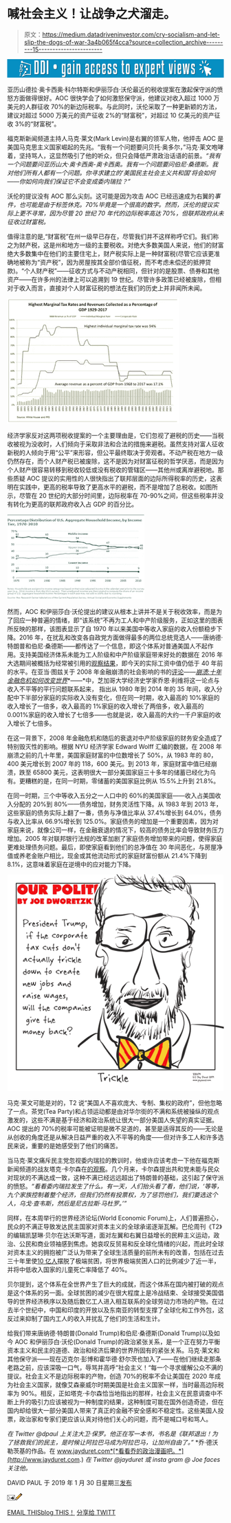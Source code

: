 # 喊社会主义！让战争之犬溜走。

> 原文：<https://medium.datadriveninvestor.com/cry-socialism-and-let-slip-the-dogs-of-war-3a4b065f4cca?source=collection_archive---------15----------------------->

[![](img/6e1e50d60c7d88c9e65870205a2a4109.png)](http://www.track.datadriveninvestor.com/1B9E)

亚历山德拉·奥卡西奥·科尔特斯和伊丽莎白·沃伦最近的税收提案在激起保守派的愤怒方面做得很好。AOC 很快学会了如何激怒保守派，他建议对收入超过 1000 万美元的人群征收 70%的新边际税率。与此同时，沃伦采取了一种更新颖的方法，建议对超过 5000 万美元的资产征收 2%的“财富税”，对超过 10 亿美元的资产征收 3%的“财富税”。

福克斯新闻频道主持人马克·莱文(Mark Levin)是右翼的领军人物，他抨击 AOC 是美国马克思主义国家崛起的先兆。“我有一个问题要问贝托·奥多尔，”马克·莱文咆哮着，坚持骂人，这显然吸引了他的听众，但只会降低严肃政治话语的前景。*“我有一个问题要问亚历山大·奥卡西奥-奥卡西奥。我有一个问题要问伯尼·桑德斯。我对他们所有人都有一个问题。你寻求建立的‘美国民主社会主义共和国’将会如何——你如何向我们保证它不会变成委内瑞拉？”*

沃伦的提议没有 AOC 那么尖刻。这可能是因为攻击 AOC 已经迅速成为右翼的*事件，也可能是由于标签休克。70%毕竟是一个很高的数字。然而，沃伦的提议实际上更不寻常，因为尽管 20 世纪 70 年代的边际税率高达 70%，但联邦政府从未征收过财富税。*

值得注意的是,“财富税”在州一级早已存在，尽管我们并不这样称呼它们。我们称之为财产税，这是州和地方一级的主要税收。对绝大多数美国人来说，他们的财富绝大多数集中在他们的主要住宅上，财产税实际上是一种财富税(尽管它应该更准确地被称为“资产税”，因为房屋按其全部价值征税，而不考虑未偿还的抵押贷款)。“个人财产税”——征收方式与不动产税相同，但针对的是股票、债券和其他资产——在许多州的法律上可以追溯到 19 世纪。尽管许多政策已经被废除，但相对于收入而言，直接对个人财富征税的想法在我们的历史上并非闻所未闻。

![](img/b84e5f84da21e9667e97a68f2349a7ab.png)

经济学家反对这两项税收提案的一个主要理由是，它们忽视了避税的历史——当税收被视为没收时，人们倾向于采取非法和合法的措施来避税。虽然支持对富人征收新税的人倾向于用“公平”来形容，但公平最终取决于旁观者。不动产税在地方一级仍然存在，而个人财产税已被废除，这不是因为对财富征税的哲学厌恶，而是因为个人财产很容易转移到税收较低或没有税收的管辖区——其他州或离岸避税地。那些质疑 AOC 提议的实用性的人很快指出了联邦层面的边际所得税率的历史，这表明在实践中，更高的税率导致了更高水平的避税，而不是增加了总税收。如图所示，尽管在 20 世纪的大部分时间里，边际税率在 70-90%之间，但这些税率并没有转化为更高的联邦政府收入占 GDP 的百分比。

![](img/56582d13d1d5e5492997228c7fa3542e.png)

然而，AOC 和伊丽莎白·沃伦提出的建议从根本上讲并不是关于税收效率，而是为了回应一种普遍的情绪，即“该系统”不再为工人和中产阶级服务，正如这里的图表所反映的那样，该图表显示了自 1970 年以来美国中等收入家庭的收入份额稳步下降。2016 年，在扰乱和改变各自政党方面做得最多的两位总统竞选人——唐纳德·特朗普和伯尼·桑德斯——都传达了一个信息，即这个体系对普通美国人不起作用。支持美国经济体系未能为工人阶级和中产阶级家庭带来好处的数据在 2016 年大选期间被概括为经常被引用的[观察结果](http://www.pewresearch.org/fact-tank/2018/08/07/for-most-us-workers-real-wages-have-barely-budged-for-decades/)，即今天的实际工资中值仍低于 40 年前的水平。在亚当·图兹关于 2008 年金融崩溃的社会影响的书的[评论](https://nplusonemag.com/online-only/online-only/until-the-next-crash/?mbid=nl_hps_5c4b9ee8ba532c6650dedf59&CNDID=25837914)——[*崩溃:十年金融危机如何改变世界*](https://www.amazon.com/Crashed-Decade-Financial-Crises-Changed/dp/0670024937)*——*中，芝加哥大学经济史学家乔恩·利维将这一论点与收入不平等的平行问题联系起来， 指出从 1980 年到 2014 年的 35 年间，收入分配中下半部分家庭的实际收入没有变化，但在同一时期，收入最高的 10%家庭的收入增长了一倍多，收入最高的 1%家庭的收入增长了两倍多，收入最高的 0.001%家庭的收入增长了七倍多——也就是说，收入最高的大约一千户家庭的收入增长了七倍多。

在这一背景下，2008 年金融危机和随后的衰退对中产阶级家庭的财务安全造成了特别毁灭性的影响。根据 NYU 经济学家 Edward Wolff 汇编的数据，在 2008 年崩溃之前的几十年里，美国家庭财富的中位数增长了 50%，从 1983 年的 80，400 美元增长到 2007 年的 118，600 美元。到 2013 年，家庭财富中值已经崩溃，跌至 65800 美元，这表明很大一部分美国家庭三十多年的储蓄已经化为乌有。更糟糕的是，在同一时期，零储蓄的美国家庭比例从 15.5%上升到 21.8%。

在同一时期，三个中等收入五分之一人口中的 60%的美国家庭——收入占美国收入分配的 20%到 80%——债务增加，财务灵活性下降。从 1983 年到 2013 年，这些家庭的债务实际上翻了一番，债务与净值比率从 37.4%增长到 64.0%，债务与收入比率从 66.9%增长到 125.0%。家庭债务的增加是一个重要因素，因为对家庭来说，就像公司一样，在金融衰退的情况下，较高的债务比率会导致财务压力增加。2005 年对联邦银行法规的改革加剧了家庭债务增加带来的问题，使得家庭更难处理债务问题。最后，即使家庭看到他们的总净值在 30 年间恶化，与房屋净值或养老金账户相比，现金或其他流动形式的家庭财富份额从 21.4%下降到 8.1%，这意味着家庭在逆境中的应对能力下降。

![](img/a4ed4ddb7a7b7bb0b54ba21eed6adcc3.png)

马克·莱文可能是对的，T2 说“美国人不喜欢庞大、专制、集权的政府”，但他忽略了一点。茶党(Tea Party)和占领运动都是由对华尔街的不满和系统被操纵的观点激发的，这些不满是基于经济和政治系统让很大一部分美国人失望的真实证据。AOC 提出的 70%的税率可能被证明是微不足道的，甚至是适得其反的——无论是从创收的角度还是从解决日益严重的收入不平等的角度——但对许多工人和许多选民来说，重要的是她感受到了他们的痛苦。

当马克·莱文痛斥民主党忽视委内瑞拉的教训时，他或许应该考虑一下他在福克斯新闻频道的战友塔克·卡尔森在[的观察](https://www.mediaite.com/tv/tucker-carlson-warns-trump-era-similar-to-venezuela-when-voters-are-ignored-they-turn-to-populists/)。几个月来，卡尔森提出共和党未能与民众对现状的不满达成一致，这种不满已经远远超出了特朗普的基础，这引起了保守派的愤怒。*“看看委内瑞拉发生了什么。有一天，人们抬头看了看，他们说，‘等等，九个家族控制着整个经济，但我们仍然有投票权，为了惩罚他们，我们要选这个人，乌戈·查韦斯，然后是尼古拉斯·马杜罗。’”*

同样，在本周举行的世界经济论坛(World Economic Forum)上，人们普遍担心，民众的不满正导致发达民主国家对资本主义的全球承诺逐渐瓦解。巴伦周刊《T2》的编辑凯瑟琳·贝尔在达沃斯写道，面对左翼和右翼日益增长的民粹主义运动，政治、公民和商业领袖感到焦虑。她哀叹反贸易和反全球化情绪的兴起，而此时全球对资本主义的拥抱被广泛认为带来了全球生活质量的前所未有的改善，包括在过去三十年里使[10 亿人](https://qz.com/798481/over-a-billion-people-have-been-lifted-out-of-poverty-since-1990-but-the-next-billion-will-be-harder/)摆脱了极端贫困，将世界极端贫困人口的比例减少了近一半，并将中低收入国家的儿童死亡率降低了 40%。

贝尔提到，这个体系在全世界产生了巨大的成就，而这个体系在国内被打破的观点是这个体系的另一面。全球贫困的减少在很大程度上是冷战结束、全球接受美国倡导的世界经济秩序以及随后数亿工人进入相互联系的全球劳动力市场的产物。在过去半个世纪中，中国和印度的开放以及东南亚的转型支撑了全球化和工作外包，这反过来抑制了国内工人的收入并扰乱了他们的生活和生计。

给我们带来唐纳德·特朗普(Donald Trump)和伯尼·桑德斯(Donald Trump)以及如今 AOC 和伊丽莎白·沃伦(Donald Trump)的政治紧张关系，是一个正在努力平衡资本主义和民主的道德、政治和经济后果的世界所固有的紧张关系。马克·莱文和其他保守派——现在迈克尔·彭博和霍华德·舒尔茨也加入了——在他们继续走那条老路之前，应该深吸一口气，辱骂并高呼“社会主义！“每一个寻求缓解公众不满的提议。社会主义不是边际税率的产物，创造 70%的税率不会让美国在 2020 年成为社会主义国家，就像艾森豪威尔时期美国是社会主义国家一样，当时最高边际税率为 90%。相反，正如塔克·卡尔森恰当地指出的那样，社会主义在民意调查中不断上升的吸引力应该被视为一种制度的结果，这种制度可能在国外创造奇迹，但在国内却给很大一部分美国人带来了真正的金融不安全感和不稳定性。这些美国人投票，政治家和专家们更应该认真对待他们关心的问题，而不是喊口号和骂人。

*在 Twitter @dpaul 上关注大卫·保罗。他正在写一本书，书名是《联邦退出！为了拯救我们的民主，是时候让阿拉巴马成为阿拉巴马，让加州自由了。”*
*乔·德沃勒茨基的作品。在 www.jayduret.com*[*看看乔的政治漫画吧。*](http://www.jayduret.com.) *在 Twitter @jayduret 或 insta gram @ Joe faces 关注他。*

DAVID PAUL 于 2019 年 1 月 30 日星期三[发布](https://appalled.blogspot.com/2019/01/cry-socialism-and-unleash-dogs-of-war.html)

![](img/7baca43fdc0d0ed68dd40211e8efeccc.png)![](img/df2223ab418e78fe71c6e0b0b89fc80f.png)

[EMAIL THIS](https://draft.blogger.com/share-post.g?blogID=11439010&postID=6112195835737678288&target=email)[blog THIS！](https://draft.blogger.com/share-post.g?blogID=11439010&postID=6112195835737678288&target=blog) [分享给 TWITT](https://draft.blogger.com/share-post.g?blogID=11439010&postID=6112195835737678288&target=twitter)